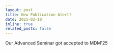 ```yaml
---
layout: post
title: New Publication Alert!
date: 2025-02-10
inline: true
related_posts: false
---
```


Our Advanced Seminar got accepted to MDM'25

